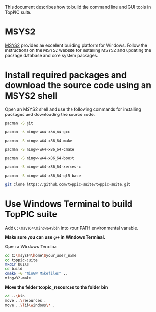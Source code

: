 This document describes how to build the command line and GUI tools in TopPIC suite.

# MSYS2

[MSYS2](http://www.msys2.org) provides an excellent building platform for Windows. Follow the instructions on the MSYS2 website for installing MSYS2 and updating the package database and core system packages. 

# Install required packages and download the source code using an MSYS2 shell

Open an MSYS2 shell and use the following commands for installing packages and
downloading the source code.

```sh
pacman -S git

pacman -S mingw-w64-x86_64-gcc

pacman -S mingw-w64-x86_64-make

pacman -S mingw-w64-x86_64-cmake

pacman -S mingw-w64-x86_64-boost

pacman -S mingw-w64-x86_64-xerces-c

pacman -S mingw-w64-x86_64-qt5-base

git clone https://github.com/toppic-suite/toppic-suite.git
```

# Use Windows Terminal to build TopPIC suite

Add `C:\msys64\mingw64\bin` into your PATH environmental variable. 

**Make sure you can use `g++` in Windows Terminal.**

Open a Windows Terminal

```sh
cd C:\msys64\home\$your_user_name
cd toppic-suite
mkdir build
cd build
cmake -G "MinGW Makefiles" ..
mingw32-make
```

**Move  the folder toppic_resources to the folder bin**
```sh
cd ..\bin
move ..\resources .
move ..\lib\windows\* .
```
